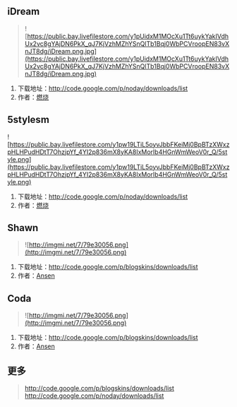 ## iDream ##
> ![https://public.bay.livefilestore.com/y1pUidxM1MOcXu1Tt6uykYakIVdhUx2vc8gYAjDN6PkX_qJ7KjVzhMZhYSnQlTb1Bqj0WbPCVroopEN83vXnJT8dg/iDream.png.jpg](https://public.bay.livefilestore.com/y1pUidxM1MOcXu1Tt6uykYakIVdhUx2vc8gYAjDN6PkX_qJ7KjVzhMZhYSnQlTb1Bqj0WbPCVroopEN83vXnJT8dg/iDream.png.jpg)
  1. 下载地址：http://code.google.com/p/noday/downloads/list
  1. 作者：<a href='http://www.noday.net'>燃烧</a>
## 5stylesm ##
![https://public.bay.livefilestore.com/y1pw19LTiL5oyvJbbFKeiMj0BpBTzXWxzpHLHPudHDtT7OhzjpYf_4YI2p836mX8yKA8IxMorIb4HGnWmWeoV0r_Q/5style.png](https://public.bay.livefilestore.com/y1pw19LTiL5oyvJbbFKeiMj0BpBTzXWxzpHLHPudHDtT7OhzjpYf_4YI2p836mX8yKA8IxMorIb4HGnWmWeoV0r_Q/5style.png)
  1. 下载地址：http://code.google.com/p/noday/downloads/list
  1. 作者：<a href='http://www.noday.net'>燃烧</a>
## Shawn ##
> ![http://imgmi.net/7/79e30056.png](http://imgmi.net/7/79e30056.png)
  1. 下载地址：http://code.google.com/p/blogskins/downloads/list
  1. 作者：<a href='http://www.ansen.org'>Ansen</a>
## Coda ##
> ![http://imgmi.net/7/79e30056.png](http://imgmi.net/7/79e30056.png)
  1. 下载地址：http://code.google.com/p/blogskins/downloads/list
  1. 作者：<a href='http://www.ansen.org'>Ansen</a>
## 更多 ##
> http://code.google.com/p/blogskins/downloads/list<br />
> http://code.google.com/p/noday/downloads/list